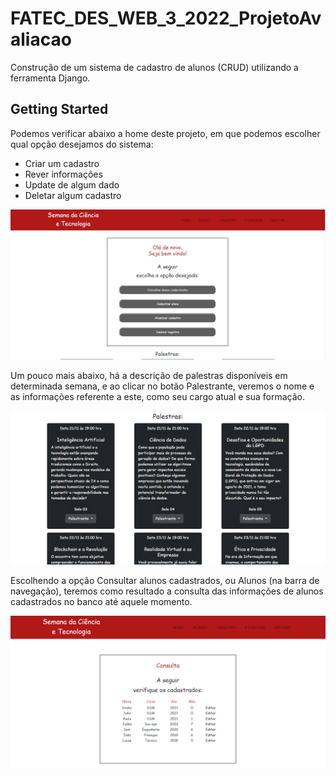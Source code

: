 # FATEC_DES_WEB_3_2022_ProjetoAvaliacao

Construção de um sistema de cadastro de alunos (CRUD) utilizando a ferramenta Django.

## Getting Started

Podemos verificar abaixo a home deste projeto, em que podemos escolher qual opção desejamos do sistema:

* Criar um cadastro
* Rever informações
* Update de algum dado
* Deletar algum cadastro

<p align="center"><img src="assets/Print_opc.png"><p align="center">

Um pouco mais abaixo, há a descrição de palestras disponíveis em determinada semana, e ao clicar no botão
Palestrante, veremos o nome e as informações referente a este, como seu cargo atual e sua formação.
  
<p align="center"><img src="assets/Print_palestra.png"><p align="center">

Escolhendo a opção Consultar alunos cadastrados, ou Alunos (na barra de navegação), teremos como resultado
a consulta das informações de alunos cadastrados no banco até aquele momento.
  
<p align="center"><img src="assets/Print_alunos.png"><p align="center">
